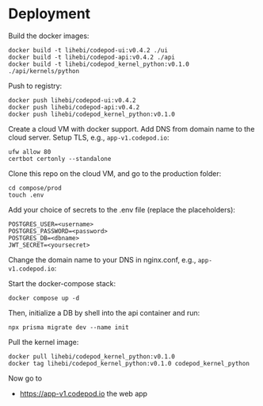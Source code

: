 # Deployment

Build the docker images:

```
docker build -t lihebi/codepod-ui:v0.4.2 ./ui
docker build -t lihebi/codepod-api:v0.4.2 ./api
docker build -t lihebi/codepod_kernel_python:v0.1.0 ./api/kernels/python
```

Push to registry:

```
docker push lihebi/codepod-ui:v0.4.2
docker push lihebi/codepod-api:v0.4.2
docker push lihebi/codepod_kernel_python:v0.1.0
```

Create a cloud VM with docker support. Add DNS from domain name to the cloud
server. Setup TLS, e.g., `app-v1.codepod.io`:

```
ufw allow 80
certbot certonly --standalone
```

Clone this repo on the cloud VM, and go to the production folder:

```
cd compose/prod
touch .env
```

Add your choice of secrets to the .env file (replace the placeholders):

```
POSTGRES_USER=<username>
POSTGRES_PASSWORD=<password>
POSTGRES_DB=<dbname>
JWT_SECRET=<yoursecret>
```

Change the domain name to your DNS in nginx.conf, e.g., `app-v1.codepod.io`:

Start the docker-compose stack:

```
docker compose up -d
```

Then, initialize a DB by shell into the api container and run:

```
npx prisma migrate dev --name init
```

Pull the kernel image:

```
docker pull lihebi/codepod_kernel_python:v0.1.0
docker tag lihebi/codepod_kernel_python:v0.1.0 codepod_kernel_python
```

Now go to

- https://app-v1.codepod.io the web app
